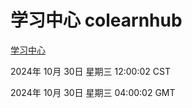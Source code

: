 # 学习中心 colearnhub
[学习中心](http://219.139.197.74:56308/colearnhub/)

2024年 10月 30日 星期三 12:00:02 CST

2024年 10月 30日 星期三 04:00:02 GMT
